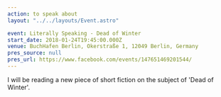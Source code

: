```yaml
---
action: to speak about
layout: "../../layouts/Event.astro"

event: Literally Speaking - Dead of Winter
start_date: 2018-01-24T19:45:00.000Z
venue: BuchHafen Berlin, Okerstraße 1, 12049 Berlin, Germany
pres_source: null
pres_url: https://www.facebook.com/events/147651469201544/
---
```


I will be reading a new piece of short fiction on the subject of 'Dead of Winter'.
